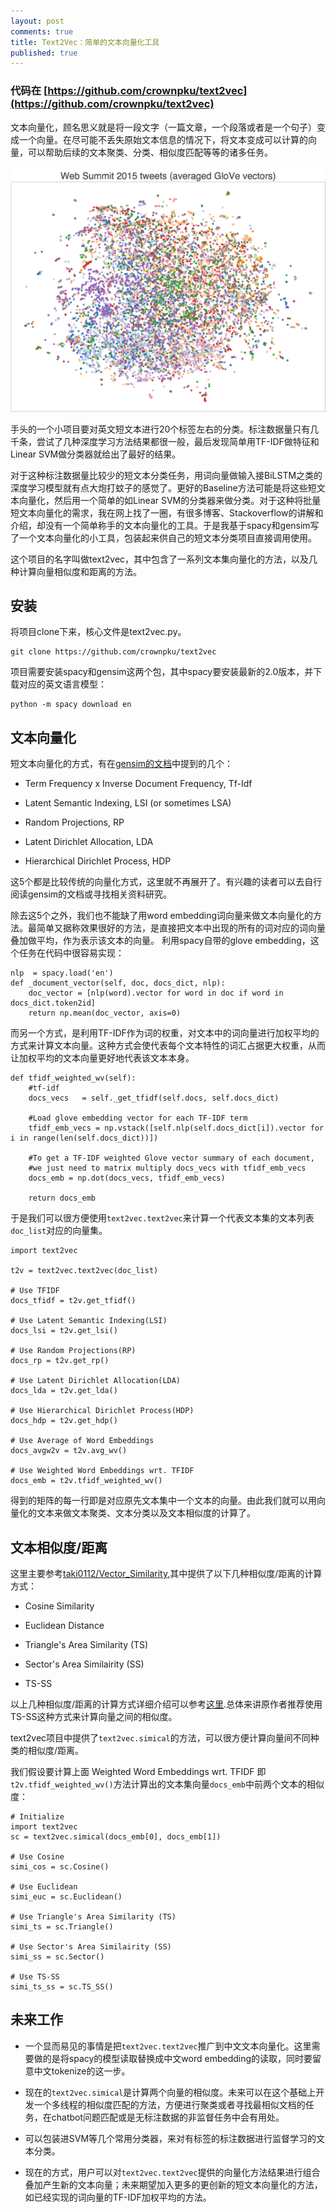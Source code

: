 ```yaml
---
layout: post
comments: true
title: Text2Vec：简单的文本向量化工具
published: true
---
```


### 代码在 [https://github.com/crownpku/text2vec](https://github.com/crownpku/text2vec)

文本向量化，顾名思义就是将一段文字（一篇文章，一个段落或者是一个句子）变成一个向量。在尽可能不丢失原始文本信息的情况下，将文本变成可以计算的向量，可以帮助后续的文本聚类、分类、相似度匹配等等的诸多任务。

![](/images/201803/3.png)

手头的一个小项目要对英文短文本进行20个标签左右的分类。标注数据量只有几千条，尝试了几种深度学习方法结果都很一般，最后发现简单用TF-IDF做特征和Linear SVM做分类器就给出了最好的结果。

对于这种标注数据量比较少的短文本分类任务，用词向量做输入接BiLSTM之类的深度学习模型就有点大炮打蚊子的感觉了。更好的Baseline方法可能是将这些短文本向量化，然后用一个简单的如Linear SVM的分类器来做分类。对于这种将批量短文本向量化的需求，我在网上找了一圈，有很多博客、Stackoverflow的讲解和介绍，却没有一个简单称手的文本向量化的工具。于是我基于spacy和gensim写了一个文本向量化的小工具，包装起来供自己的短文本分类项目直接调用使用。

这个项目的名字叫做text2vec，其中包含了一系列文本集向量化的方法，以及几种计算向量相似度和距离的方法。

## 安装

将项目clone下来，核心文件是text2vec.py。
```
git clone https://github.com/crownpku/text2vec
```

项目需要安装spacy和gensim这两个包，其中spacy要安装最新的2.0版本，并下载对应的英文语言模型：
```
python -m spacy download en
```

## 文本向量化

短文本向量化的方式，有在[gensim的文档](https://radimrehurek.com/gensim/tut2.html)中提到的几个：

* Term Frequency x Inverse Document Frequency, Tf-Idf

* Latent Semantic Indexing, LSI (or sometimes LSA)

* Random Projections, RP

* Latent Dirichlet Allocation, LDA

* Hierarchical Dirichlet Process, HDP

这5个都是比较传统的向量化方式，这里就不再展开了。有兴趣的读者可以去自行阅读gensim的文档或寻找相关资料研究。

除去这5个之外，我们也不能缺了用word embedding词向量来做文本向量化的方法。最简单又据称效果很好的方法，是直接把文本中出现的所有的词对应的词向量叠加做平均，作为表示该文本的向量。
利用spacy自带的glove embedding，这个任务在代码中很容易实现：
```
nlp  = spacy.load('en')
def _document_vector(self, doc, docs_dict, nlp):
    doc_vector = [nlp(word).vector for word in doc if word in docs_dict.token2id]
    return np.mean(doc_vector, axis=0)
```

而另一个方式，是利用TF-IDF作为词的权重，对文本中的词向量进行加权平均的方式来计算文本向量。这种方式会使代表每个文本特性的词汇占据更大权重，从而让加权平均的文本向量更好地代表该文本本身。
```
def tfidf_weighted_wv(self):
    #tf-idf
    docs_vecs   = self._get_tfidf(self.docs, self.docs_dict)

    #Load glove embedding vector for each TF-IDF term
    tfidf_emb_vecs = np.vstack([self.nlp(self.docs_dict[i]).vector for i in range(len(self.docs_dict))])

    #To get a TF-IDF weighted Glove vector summary of each document, 
    #we just need to matrix multiply docs_vecs with tfidf_emb_vecs
    docs_emb = np.dot(docs_vecs, tfidf_emb_vecs)

    return docs_emb
```

于是我们可以很方便使用`text2vec.text2vec`来计算一个代表文本集的文本列表`doc_list`对应的向量集。
```
import text2vec

t2v = text2vec.text2vec(doc_list)

# Use TFIDF
docs_tfidf = t2v.get_tfidf()

# Use Latent Semantic Indexing(LSI)
docs_lsi = t2v.get_lsi()

# Use Random Projections(RP)
docs_rp = t2v.get_rp()

# Use Latent Dirichlet Allocation(LDA)
docs_lda = t2v.get_lda()

# Use Hierarchical Dirichlet Process(HDP)
docs_hdp = t2v.get_hdp()

# Use Average of Word Embeddings
docs_avgw2v = t2v.avg_wv()

# Use Weighted Word Embeddings wrt. TFIDF
docs_emb = t2v.tfidf_weighted_wv()
```

得到的矩阵的每一行即是对应原先文本集中一个文本的向量。由此我们就可以用向量化的文本来做文本聚类、文本分类以及文本相似度的计算了。


## 文本相似度/距离

这里主要参考[taki0112/Vector_Similarity](https://github.com/taki0112/Vector_Similarity),其中提供了以下几种相似度/距离的计算方式：

* Cosine Similarity

* Euclidean Distance

* Triangle's Area Similarity (TS)

* Sector's Area Similairity (SS)

* TS-SS

以上几种相似度/距离的计算方式详细介绍可以参考[这里](https://github.com/taki0112/Vector_Similarity/blob/master/README.md).总体来讲原作者推荐使用TS-SS这种方式来计算向量之间的相似度。

text2vec项目中提供了`text2vec.simical`的方法，可以很方便计算向量间不同种类的相似度/距离。

我们假设要计算上面 Weighted Word Embeddings wrt. TFIDF 即`t2v.tfidf_weighted_wv()`方法计算出的文本集向量`docs_emb`中前两个文本的相似度：

```
# Initialize
import text2vec
sc = text2vec.simical(docs_emb[0], docs_emb[1])

# Use Cosine
simi_cos = sc.Cosine()

# Use Euclidean
simi_euc = sc.Euclidean()

# Use Triangle's Area Similarity (TS)
simi_ts = sc.Triangle()

# Use Sector's Area Similairity (SS)
simi_ss = sc.Sector()

# Use TS-SS
simi_ts_ss = sc.TS_SS()
```

## 未来工作

* 一个显而易见的事情是把`text2vec.text2vec`推广到中文文本向量化。这里需要做的是将spacy的模型读取替换成中文word embedding的读取，同时要留意中文tokenize的这一步。

* 现在的`text2vec.simical`是计算两个向量的相似度。未来可以在这个基础上开发一个多线程的相似度匹配的方法，方便进行聚类或者寻找最相似文档的任务，在chatbot问题匹配或是无标注数据的非监督任务中会有用处。

* 可以包装进SVM等几个常用分类器，来对有标签的标注数据进行监督学习的文本分类。

* 现在的方式，用户可以对`text2vec.text2vec`提供的向量化方法结果进行组合叠加产生新的文本向量；未来期望加入更多的更创新的短文本向量化的方法，如已经实现的词向量的TF-IDF加权平均的方法。
